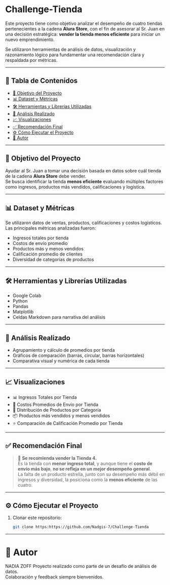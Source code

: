 # Challenge-Tienda


Este proyecto tiene como objetivo analizar el desempeño de cuatro tiendas pertenecientes a la cadena **Alura Store**, con el fin de asesorar al Sr. Juan en una decisión estratégica: **vender la tienda menos eficiente** para iniciar un nuevo emprendimiento.

Se utilizaron herramientas de análisis de datos, visualización y razonamiento lógico para fundamentar una recomendación clara y respaldada por métricas.

---

## 📌 Tabla de Contenidos

- [🎯 Objetivo del Proyecto](#-objetivo-del-proyecto)  
- [📊 Dataset y Métricas](#-dataset-y-métricas)  
- [🛠️ Herramientas y Librerías Utilizadas](#️-herramientas-y-librerías-utilizadas)  
- [🔎 Análisis Realizado](#-análisis-realizado)  
- [📈 Visualizaciones](#-visualizaciones)  
- [✅ Recomendación Final](#-recomendación-final)  
- [⚙️ Cómo Ejecutar el Proyecto](#️-cómo-ejecutar-el-proyecto)   
- [🤝 Autor](#-autor)
---

## 🎯 Objetivo del Proyecto

Ayudar al Sr. Juan a tomar una decisión basada en datos sobre cuál tienda de la cadena **Alura Store** debe vender.  
Se busca identificar la tienda **menos eficiente** evaluando múltiples factores como ingresos, productos más vendidos, calificaciones y logística.

---

## 📊 Dataset y Métricas

Se utilizaron datos de ventas, productos, calificaciones y costos logísticos.  
Las principales métricas analizadas fueron:

- Ingresos totales por tienda  
- Costos de envío promedio  
- Productos más y menos vendidos  
- Calificación promedio de clientes  
- Diversidad de categorías de productos

---

## 🛠️ Herramientas y Librerías Utilizadas

- Google Colab  
- Python  
- Pandas  
- Matplotlib    
- Celdas Markdown para narrativa del análisis

---

## 🔎 Análisis Realizado
  
- Agrupamiento y cálculo de promedios por tienda  
- Gráficos de comparación (barras, circular, barras horizontales)    
- Comparativa visual y numérica de cada tienda

---

## 📈 Visualizaciones

- 📊 Ingresos Totales por Tienda  
- 🚚 Costos Promedios de Envío por Tienda  
- 🧩 Distribución de Productos por Categoría
- 📦 Productos más vendidos y menos vendidos
- ⭐ Comparación de Calificación Promedio por Tienda  

---

## ✅ Recomendación Final

> 🔴 **Se recomienda vender la Tienda 4.**  
> Es la tienda con **menor ingreso total**, y aunque tiene el **costo de envío más bajo**, **no se refleja en un mejor desempeño general**.  
> La falta de un producto estrella, junto con su desempeño más débil en ingresos y diversidad, la posiciona como la **menos eficiente** de las cuatro.

---
## ⚙️ Cómo Ejecutar el Proyecto

1. Clonar este repositorio:  
   ```bash
   git clone https:https://github.com/Nadgis-7/Challenge-Tienda

---
# 🤝 Autor
NADIA ZOFF
Proyecto realizado como parte de un desafío de análisis de datos.  
Colaboración y feedback siempre bienvenidos.
